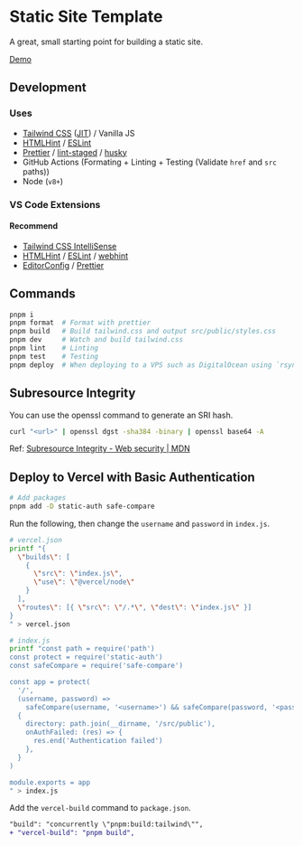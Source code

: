 # Static Site Template

A great, small starting point for building a static site.

[Demo](https://static-site-template.usagizmo.com/)

## Development

### Uses

- [Tailwind CSS](https://tailwindcss.com/) ([JIT](https://tailwindcss.com/docs/just-in-time-mode#enabling-jit-mode)) / Vanilla JS
- [HTMLHint](https://htmlhint.com/) / [ESLint](https://eslint.org/)
- [Prettier](https://prettier.io/) / [lint-staged](https://github.com/okonet/lint-staged) / [husky](https://github.com/typicode/husky)
- GitHub Actions (Formating + Linting + Testing (Validate `href` and `src` paths))
- Node (`v8+`)

### VS Code Extensions

#### Recommend

- [Tailwind CSS IntelliSense](https://marketplace.visualstudio.com/items?itemName=bradlc.vscode-tailwindcss)
- [HTMLHint](https://marketplace.visualstudio.com/items?itemName=mkaufman.HTMLHint) / [ESLint](https://marketplace.visualstudio.com/items?itemName=dbaeumer.vscode-eslint) / [webhint](https://marketplace.visualstudio.com/items?itemName=webhint.vscode-webhint)
- [EditorConfig](https://marketplace.visualstudio.com/items?itemName=EditorConfig.EditorConfig) / [Prettier](https://marketplace.visualstudio.com/items?itemName=esbenp.prettier-vscode)

## Commands

```bash
pnpm i
pnpm format  # Format with prettier
pnpm build   # Build tailwind.css and output src/public/styles.css
pnpm dev     # Watch and build tailwind.css
pnpm lint    # Linting
pnpm test    # Testing
pnpm deploy  # When deploying to a VPS such as DigitalOcean using `rsync`
```

## Subresource Integrity

You can use the openssl command to generate an SRI hash.

```bash
curl "<url>" | openssl dgst -sha384 -binary | openssl base64 -A
```

Ref: [Subresource Integrity - Web security | MDN](https://developer.mozilla.org/en-US/docs/Web/Security/Subresource_Integrity)

## Deploy to Vercel with Basic Authentication

```bash
# Add packages
pnpm add -D static-auth safe-compare
```

Run the following, then change the `username` and `password` in `index.js`.

```bash
# vercel.json
printf "{
  \"builds\": [
    {
      \"src\": \"index.js\",
      \"use\": \"@vercel/node\"
    }
  ],
  \"routes\": [{ \"src\": \"/.*\", \"dest\": \"index.js\" }]
}
" > vercel.json

# index.js
printf "const path = require('path')
const protect = require('static-auth')
const safeCompare = require('safe-compare')

const app = protect(
  '/',
  (username, password) =>
    safeCompare(username, '<username>') && safeCompare(password, '<password>'),
  {
    directory: path.join(__dirname, '/src/public'),
    onAuthFailed: (res) => {
      res.end('Authentication failed')
    },
  }
)

module.exports = app
" > index.js
```

Add the `vercel-build` command to `package.json`.

```diff
"build": "concurrently \"pnpm:build:tailwind\"",
+ "vercel-build": "pnpm build",
```

